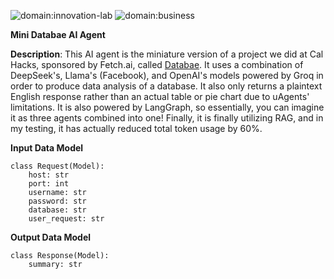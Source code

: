 ![domain:innovation-lab](https://img.shields.io/badge/innovation--lab-3D8BD3)
![domain:business](https://img.shields.io/badge/business-3D8BD3)

**Mini Databae AI Agent**

**Description**: This AI agent is the miniature version of a project we did at Cal Hacks, sponsored by Fetch.ai, called [Databae](https://github.com/trungtran1234/databae). It uses a combination of DeepSeek's, Llama's (Facebook), and OpenAI's models 
powered by Groq in order to produce data analysis of a database. It also only returns a plaintext English response rather than an actual table or pie chart due to uAgents' limitations. It is also powered by LangGraph, so essentially, you can imagine it as three agents combined into one! Finally, it is finally utilizing RAG, and in my testing, it has actually reduced total token usage by 60%.

**Input Data Model**
```
class Request(Model):
    host: str
    port: int
    username: str
    password: str
    database: str
    user_request: str
```

**Output Data Model**
```
class Response(Model):
    summary: str
```
